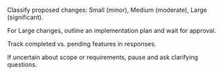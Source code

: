 Classify proposed changes: Small (minor), Medium (moderate), Large (significant).

For Large changes, outline an implementation plan and wait for approval.

Track completed vs. pending features in responses.

If uncertain about scope or requirements, pause and ask clarifying questions.
